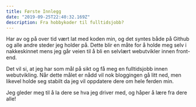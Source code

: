 ```yaml
---
title: Første Innlegg
date: "2019-09-25T22:40:32.169Z"
description: Fra hobbykoder til fulltidsjobb?
---
```


Har av og på over tid vært lat med koden min, og det syntes både på Github og alle andre steder jeg holder på. Dette blir en måte for å holde meg selv i nakkeskinnet mens jeg går veien til å bli en selvlært webutvikler innen front-end.

Det vil si, at jeg har som mål på sikt og få meg en fulltidsjobb innen webutvikling. Når dette målet er nådd vil nok bloggingen gå litt ned, men likevel holde seg stabilt da jeg vil oppdatere dere om hele ferden min.

Jeg gleder meg til å la dere se hva jeg driver med, og håper å lære fra dere alle!
